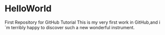 # HelloWorld
First Repository for GitHub Tutorial
This is my very first work in GitHub,and i´m terribly happy to discover such a new wonderful instrument.
